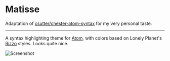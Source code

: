 # Matisse 

Adaptation of [csutter/chester-atom-syntax](https://github.com/csutter/chester-atom-syntax) for my very personal taste.

---

A syntax highlighting theme for [Atom](https://atom.io/), with colors based on Lonely Planet's [Rizzo](https://github.com/lonelyplanet/rizzo) styles. Looks quite nice.

![Screenshot](screenshot.png)
